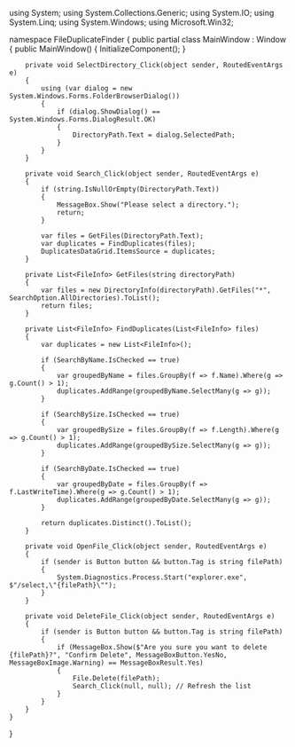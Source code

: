 using System;
using System.Collections.Generic;
using System.IO;
using System.Linq;
using System.Windows;
using Microsoft.Win32;

namespace FileDuplicateFinder
{
    public partial class MainWindow : Window
    {
        public MainWindow()
        {
            InitializeComponent();
        }

        private void SelectDirectory_Click(object sender, RoutedEventArgs e)
        {
            using (var dialog = new System.Windows.Forms.FolderBrowserDialog())
            {
                if (dialog.ShowDialog() == System.Windows.Forms.DialogResult.OK)
                {
                    DirectoryPath.Text = dialog.SelectedPath;
                }
            }
        }

        private void Search_Click(object sender, RoutedEventArgs e)
        {
            if (string.IsNullOrEmpty(DirectoryPath.Text))
            {
                MessageBox.Show("Please select a directory.");
                return;
            }

            var files = GetFiles(DirectoryPath.Text);
            var duplicates = FindDuplicates(files);
            DuplicatesDataGrid.ItemsSource = duplicates;
        }

        private List<FileInfo> GetFiles(string directoryPath)
        {
            var files = new DirectoryInfo(directoryPath).GetFiles("*", SearchOption.AllDirectories).ToList();
            return files;
        }

        private List<FileInfo> FindDuplicates(List<FileInfo> files)
        {
            var duplicates = new List<FileInfo>();

            if (SearchByName.IsChecked == true)
            {
                var groupedByName = files.GroupBy(f => f.Name).Where(g => g.Count() > 1);
                duplicates.AddRange(groupedByName.SelectMany(g => g));
            }

            if (SearchBySize.IsChecked == true)
            {
                var groupedBySize = files.GroupBy(f => f.Length).Where(g => g.Count() > 1);
                duplicates.AddRange(groupedBySize.SelectMany(g => g));
            }

            if (SearchByDate.IsChecked == true)
            {
                var groupedByDate = files.GroupBy(f => f.LastWriteTime).Where(g => g.Count() > 1);
                duplicates.AddRange(groupedByDate.SelectMany(g => g));
            }

            return duplicates.Distinct().ToList();
        }

        private void OpenFile_Click(object sender, RoutedEventArgs e)
        {
            if (sender is Button button && button.Tag is string filePath)
            {
                System.Diagnostics.Process.Start("explorer.exe", $"/select,\"{filePath}\"");
            }
        }

        private void DeleteFile_Click(object sender, RoutedEventArgs e)
        {
            if (sender is Button button && button.Tag is string filePath)
            {
                if (MessageBox.Show($"Are you sure you want to delete {filePath}?", "Confirm Delete", MessageBoxButton.YesNo, MessageBoxImage.Warning) == MessageBoxResult.Yes)
                {
                    File.Delete(filePath);
                    Search_Click(null, null); // Refresh the list
                }
            }
        }
    }
}

